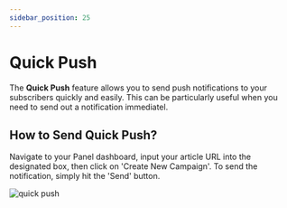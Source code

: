 ```yaml
---
sidebar_position: 25
---
```


# Quick Push

The **Quick Push** feature allows you to send push notifications to your subscribers quickly and easily. This can be particularly useful when you need to send out a notification immediatel.

## How to Send Quick Push?

Navigate to your Panel dashboard, input your article URL into the designated box, then click on 'Create New Campaign'. To send the notification, simply hit the 'Send' button.

![quick push](/img/quickpush.png)
